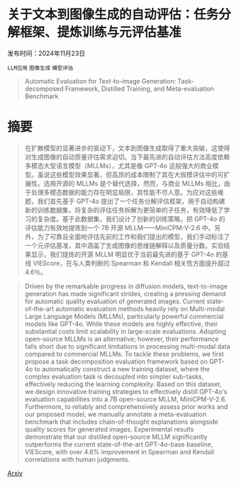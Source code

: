 # 关于文本到图像生成的自动评估：任务分解框架、提炼训练与元评估基准

发布时间：2024年11月23日

`LLM应用` `图像生成` `模型评估`

> Automatic Evaluation for Text-to-image Generation: Task-decomposed Framework, Distilled Training, and Meta-evaluation Benchmark

# 摘要

> 在扩散模型的显著进步的驱动下，文本到图像生成取得了重大突破，这使得对生成图像的自动质量评估需求迫切。当下最先进的自动评估方法高度依赖多模态大型语言模型（MLLMs），尤其是像 GPT-4o 这般强大的商业模型。虽说这些模型效果显著，但高昂的成本限制了其在大规模评估中的可扩展性。选用开源的 MLLMs 是个替代选择，然而，与商业 MLLMs 相比，由于处理多模态数据的能力存在明显局限，其性能不尽人意。为应对这些难题，我们首先基于 GPT-4o 提出了一个任务分解评估框架，用于自动构建新的训练数据集，将复杂的评估任务拆解为更简单的子任务，有效降低了学习的复杂度。基于此数据集，我们设计了创新的训练策略，把 GPT-4o 的评估能力有效地提炼到一个 7B 开源 MLLM——MiniCPM-V-2.6 中。另外，为了可靠且全面地评估先前的工作和我们提出的模型，我们手动标注了一个元评估基准，其中涵盖了生成图像的思维链解释以及质量分数。实验结果显示，我们提炼的开源 MLLM 明显优于当前最先进的基于 GPT-4o 的基线 VIEScore，在与人类判断的 Spearman 和 Kendall 相关性方面提升超过 4.6％。

> Driven by the remarkable progress in diffusion models, text-to-image generation has made significant strides, creating a pressing demand for automatic quality evaluation of generated images. Current state-of-the-art automatic evaluation methods heavily rely on Multi-modal Large Language Models (MLLMs), particularly powerful commercial models like GPT-4o. While these models are highly effective, their substantial costs limit scalability in large-scale evaluations. Adopting open-source MLLMs is an alternative; however, their performance falls short due to significant limitations in processing multi-modal data compared to commercial MLLMs. To tackle these problems, we first propose a task decomposition evaluation framework based on GPT-4o to automatically construct a new training dataset, where the complex evaluation task is decoupled into simpler sub-tasks, effectively reducing the learning complexity. Based on this dataset, we design innovative training strategies to effectively distill GPT-4o's evaluation capabilities into a 7B open-source MLLM, MiniCPM-V-2.6. Furthermore, to reliably and comprehensively assess prior works and our proposed model, we manually annotate a meta-evaluation benchmark that includes chain-of-thought explanations alongside quality scores for generated images. Experimental results demonstrate that our distilled open-source MLLM significantly outperforms the current state-of-the-art GPT-4o-base baseline, VIEScore, with over 4.6\% improvement in Spearman and Kendall correlations with human judgments.

[Arxiv](https://arxiv.org/abs/2411.15488)
